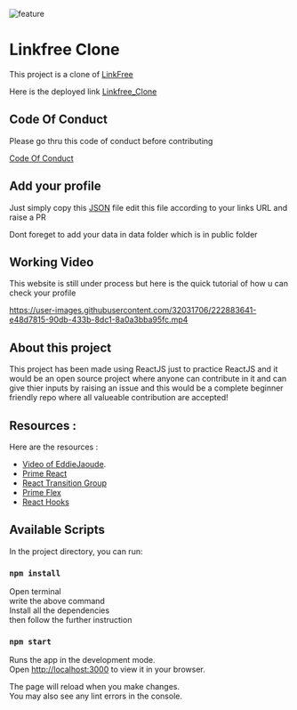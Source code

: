 ![feature](https://user-images.githubusercontent.com/32031706/222640620-7655ef83-d420-470d-acbc-51a8d4d7cd18.png)

# Linkfree Clone

This project is a clone of [LinkFree](https://linkfree.eddiehub.io)

Here is the deployed link [Linkfree_Clone](https://linkfree-clone.vercel.app/)

## Code Of Conduct 
Please go thru this code of conduct before contributing

[Code Of Conduct](https://github.com/himanshu1221/linkfree_clone/blob/master/CODE_OF_CONDUCT.md)

## Add your profile
Just simply copy this [JSON](https://github.com/himanshu1221/linkfree_clone/blob/master/public/data/himanshu1221.json) file edit this file according to  your links URL and raise a PR

Dont foreget to add your data in data folder which is in public folder 


## Working Video
This website is still under process but here is the quick tutorial of how u can check your profile 

https://user-images.githubusercontent.com/32031706/222883641-e48d7815-90db-433b-8dc1-8a0a3bba95fc.mp4

## About this project

This project has been made using ReactJS just to practice ReactJS and it would be an open source project where anyone can contribute in it and can give thier inputs by raising an issue and this would be a complete beginner friendly repo where all valueable contribution are accepted!

## Resources :

Here are the resources :

- [Video of EddieJaoude](https://www.youtube.com/watch?v=Jorl_vcp-Ew&list=LL&index=1&ab_channel=EddieJaoude).
- [Prime React](https://primereact.org/installation/)
- [React Transition Group](https://www.npmjs.com/package/react-transition-group)
- [Prime Flex](https://www.primefaces.org/primeflex/)
- [React Hooks](https://reactjs.org/docs/hooks-intro.html)

## Available Scripts

In the project directory, you can run:

### `npm install`

Open terminal \
write the above command \
Install all the dependencies \
then follow the further instruction

### `npm start`

Runs the app in the development mode.\
Open [http://localhost:3000](http://localhost:3000) to view it in your browser.

The page will reload when you make changes.\
You may also see any lint errors in the console.
